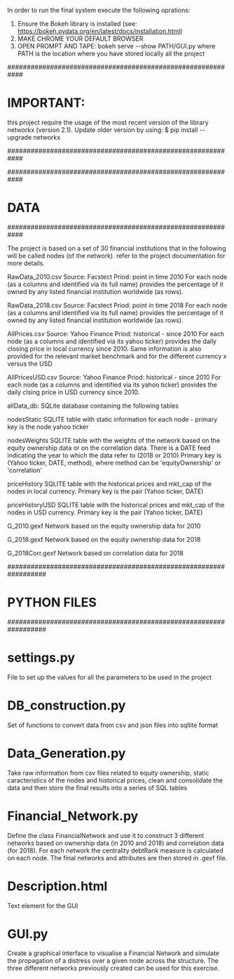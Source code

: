 

In order to run the final system execute the following oprations:

1. Ensure the Bokeh library is installed (see: https://bokeh.pydata.org/en/latest/docs/installation.html)
2. MAKE CHROME YOUR DEFAULT BROWSER
3. OPEN PROMPT AND TAPE: bokeh serve --show PATH/GUI.py
where PATH is the location where you have stored locally all the project


############################################################
# IMPORTANT: 
this project require the usage of the most recent version of the library networkx (version 2.1). 
Update older version by using: $ pip install --upgrade networkx

############################################################




############################################################
# DATA
############################################################

The project is based on a set of 30 financial institutions that in the following will be called nodes (of the network). refer to the project documentation for more details.


RawData_2010.csv
 Source: Facstect
 Priod: point in time 2010
 For each node (as a columns and identified via its full name) provides the percentage of it owned by any listed financial institution
 worldwide (as rows). 

RawData_2018.csv
 Source: Facstect
 Priod: point in time 2018
 For each node (as a columns and identified via its full name) provides the percentage of it owned by any listed financial institution
 worldwide (as rows). 

AllPrices.csv
 Source: Yahoo Finance
 Priod: historical - since 2010
 For each node (as a columns and identified via its yahoo ticker) provides the daily closing price in local currency since 2010. Same information is also
 provided for the relevant market benchmark and for the different currency x versus the USD
 
AllPricesUSD.csv
 Source: Yahoo Finance
 Priod: historical - since 2010
 For each node (as a columns and identified via its yahoo ticker) provides the daily clsing price in USD currency since 2010. 

allData_db: SQLite database containing the following tables

nodesStatic
 SQLITE table with static information for each node - primary key is the node yahoo ticker

nodesWeights
 SQLITE table with the weights of the network based on the equity ownership data or on the correlation data. There is a DATE feed indicating the year to which the data refer to (2018 or 2010)
 Primary key is  (Yahoo ticker, DATE, method), where method can be 'equityOwnership' or 'correlation'

priceHistory
 SQLITE table with the historical prices and mkt_cap of the nodes in local currency. Primary key is the pair (Yahoo ticker, DATE)

priceHistoryUSD
 SQLITE table with the historical prices and mkt_cap of the nodes in USD currency. Primary key is the pair (Yahoo ticker, DATE) 



G_2010.gexf
 Network based on the equity ownership data for 2010

G_2018.gexf
 Network based on the equity ownership data for 2018


G_2018Corr.gexf
 Network based on correlation data for 2018



##################################################################
# PYTHON FILES
##################################################################

# settings.py
 File to set up the values for all the parameters to be used in the project

# DB_construction.py
 Set of functions to convert data from csv and json files into sqllite format

# Data_Generation.py
 Take raw information from csv files related to equity ownership, static caracteristics of the nodes and historical prices, clean and 
  consolidate the data and then store the final results into a series of SQL tables

# Financial_Network.py
 Define the class FinancialNetwork and use it to construct 3 different networks based on ownership data (in 2010 and 2018) and correlation data (for 2018).
 For each network the centrality debtRank measure is calculated on each node. The final networks and attributes are then stored in .gexf file.

# Description.html
 Text element for the GUI

# GUI.py
 Create a graphical interface to visualise a Financial Network and simulate the propagation of a distress over a given node across the structure.
 The three different networks previously created can be used for this exercise.







